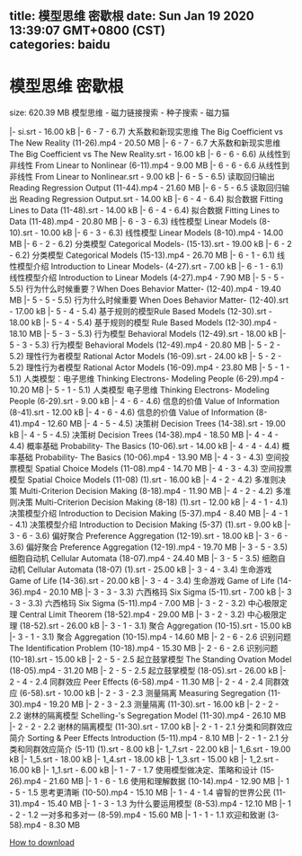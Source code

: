 
title: 模型思维 密歇根
date: Sun Jan 19 2020 13:39:07 GMT+0800 (CST)    
categories: baidu
---

# 模型思维 密歇根
size: 620.39 MB
 模型思维 - 磁力链接搜索 - 种子搜索 - 磁力猫
 
|- si.srt - 16.00 kB
|- 6 - 7 - 6.7) 大系数和新现实思维 The Big Coefficient vs The New Reality (11-26).mp4 - 20.50 MB
|- 6 - 7 - 6.7 大系数和新现实思维 The Big Coefficient vs The New Reality.srt - 16.00 kB
|- 6 - 6 - 6.6) 从线性到非线性 From Linear to Nonlinear (6-11).mp4 - 9.00 MB
|- 6 - 6 - 6.6 从线性到非线性 From Linear to Nonlinear.srt - 9.00 kB
|- 6 - 5 - 6.5) 读取回归输出 Reading Regression Output (11-44).mp4 - 21.60 MB
|- 6 - 5 - 6.5 读取回归输出 Reading Regression Output.srt - 14.00 kB
|- 6 - 4 - 6.4) 拟合数据 Fitting Lines to Data (11-48).srt - 14.00 kB
|- 6 - 4 - 6.4) 拟合数据 Fitting Lines to Data (11-48).mp4 - 20.80 MB
|- 6 - 3 - 6.3) 线性模型 Linear Models (8-10).srt - 10.00 kB
|- 6 - 3 - 6.3) 线性模型 Linear Models (8-10).mp4 - 14.00 MB
|- 6 - 2 - 6.2) 分类模型 Categorical Models- (15-13).srt - 19.00 kB
|- 6 - 2 - 6.2) 分类模型 Categorical Models (15-13).mp4 - 26.70 MB
|- 6 - 1 - 6.1) 线性模型介绍 Introduction to Linear Models- (4-27).srt - 7.00 kB
|- 6 - 1 - 6.1) 线性模型介绍 Introduction to Linear Models (4-27).mp4 - 7.90 MB
|- 5 - 5 - 5.5) 行为什么时候重要？When Does Behavior Matter- (12-40).mp4 - 19.40 MB
|- 5 - 5 - 5.5) 行为什么时候重要 When Does Behavior Matter- (12-40).srt - 17.00 kB
|- 5 - 4 - 5.4) 基于规则的模型Rule Based Models (12-30).srt - 18.00 kB
|- 5 - 4 - 5.4) 基于规则的模型 Rule Based Models (12-30).mp4 - 18.10 MB
|- 5 - 3 - 5.3) 行为模型 Behavioral Models (12-49).srt - 18.00 kB
|- 5 - 3 - 5.3) 行为模型 Behavioral Models (12-49).mp4 - 20.80 MB
|- 5 - 2 - 5.2) 理性行为者模型 Rational Actor Models (16-09).srt - 24.00 kB
|- 5 - 2 - 5.2) 理性行为者模型 Rational Actor Models (16-09).mp4 - 23.80 MB
|- 5 - 1 - 5.1) 人类模型：电子思维 Thinking Electrons- Modeling People (6-29).mp4 - 10.20 MB
|- 5 - 1 - 5.1) 人类模型 电子思维 Thinking Electrons- Modeling People (6-29).srt - 9.00 kB
|- 4 - 6 - 4.6) 信息的价值 Value of Information (8-41).srt - 12.00 kB
|- 4 - 6 - 4.6) 信息的价值 Value of Information (8-41).mp4 - 12.60 MB
|- 4 - 5 - 4.5) 决策树 Decision Trees (14-38).srt - 19.00 kB
|- 4 - 5 - 4.5) 决策树 Decision Trees (14-38).mp4 - 18.50 MB
|- 4 - 4 - 4.4) 概率基础 Probability- The Basics (10-06).srt - 14.00 kB
|- 4 - 4 - 4.4) 概率基础 Probability- The Basics (10-06).mp4 - 13.90 MB
|- 4 - 3 - 4.3) 空间投票模型 Spatial Choice Models (11-08).mp4 - 14.70 MB
|- 4 - 3 - 4.3) 空间投票模型 Spatial Choice Models (11-08) (1).srt - 16.00 kB
|- 4 - 2 - 4.2) 多准则决策 Multi-Criterion Decision Making (8-18).mp4 - 11.90 MB
|- 4 - 2 - 4.2) 多准则决策 Multi-Criterion Decision Making (8-18) (1).srt - 12.00 kB
|- 4 - 1 - 4.1) 决策模型介绍 Introduction to Decision Making (5-37).mp4 - 8.40 MB
|- 4 - 1 - 4.1) 决策模型介绍 Introduction to Decision Making (5-37) (1).srt - 9.00 kB
|- 3 - 6 - 3.6) 偏好聚合 Preference Aggregation (12-19).srt - 18.00 kB
|- 3 - 6 - 3.6) 偏好聚合 Preference Aggregation (12-19).mp4 - 19.70 MB
|- 3 - 5 - 3.5) 细胞自动机 Cellular Automata (18-07).mp4 - 24.40 MB
|- 3 - 5 - 3.5) 细胞自动机 Cellular Automata (18-07) (1).srt - 25.00 kB
|- 3 - 4 - 3.4) 生命游戏 Game of Life (14-36).srt - 20.00 kB
|- 3 - 4 - 3.4) 生命游戏 Game of Life (14-36).mp4 - 20.10 MB
|- 3 - 3 - 3.3) 六西格玛 Six Sigma (5-11).srt - 7.00 kB
|- 3 - 3 - 3.3) 六西格玛 Six Sigma (5-11).mp4 - 7.00 MB
|- 3 - 2 - 3.2) 中心极限定理 Central Limit Theorem (18-52).mp4 - 29.00 MB
|- 3 - 2 - 3.2) 中心极限定理 (18-52).srt - 26.00 kB
|- 3 - 1 - 3.1) 聚合 Aggregation (10-15).srt - 15.00 kB
|- 3 - 1 - 3.1) 聚合 Aggregation (10-15).mp4 - 14.60 MB
|- 2 - 6 - 2.6 识别问题 The Identification Problem (10-18).mp4 - 15.30 MB
|- 2 - 6 - 2.6 识别问题 (10-18).srt - 15.00 kB
|- 2 - 5 - 2.5 起立鼓掌模型 The Standing Ovation Model (18-05).mp4 - 31.20 MB
|- 2 - 5 - 2.5 起立鼓掌模型 (18-05).srt - 26.00 kB
|- 2 - 4 - 2.4 同群效应 Peer Effects (6-58).mp4 - 11.30 MB
|- 2 - 4 - 2.4 同群效应 (6-58).srt - 10.00 kB
|- 2 - 3 - 2.3 测量隔离 Measuring Segregation (11-30).mp4 - 19.20 MB
|- 2 - 3 - 2.3 测量隔离 (11-30).srt - 16.00 kB
|- 2 - 2 - 2.2 谢林的隔离模型 Schelling-'s Segregation Model (11-30).mp4 - 26.10 MB
|- 2 - 2 - 2.2 谢林的隔离模型 (11-30).srt - 17.00 kB
|- 2 - 1 - 2.1 分类和同群效应简介 Sorting & Peer Effects Introduction (5-11).mp4 - 8.10 MB
|- 2 - 1 - 2.1 分类和同群效应简介 (5-11) (1).srt - 8.00 kB
|- 1_7.srt - 22.00 kB
|- 1_6.srt - 19.00 kB
|- 1_5.srt - 18.00 kB
|- 1_4.srt - 18.00 kB
|- 1_3.srt - 15.00 kB
|- 1_2.srt - 16.00 kB
|- 1_1.srt - 6.00 kB
|- 1 - 7 - 1.7 使用模型做决定、策略和设计 (15-26).mp4 - 21.60 MB
|- 1 - 6 - 1.6 使用和理解数据 (10-14).mp4 - 12.90 MB
|- 1 - 5 - 1.5 思考更清晰 (10-50).mp4 - 15.10 MB
|- 1 - 4 - 1.4 睿智的世界公民 (11-31).mp4 - 15.40 MB
|- 1 - 3 - 1.3 为什么要运用模型 (8-53).mp4 - 12.10 MB
|- 1 - 2 - 1.2 一对多和多对一 (8-59).mp4 - 15.60 MB
|- 1 - 1 - 1.1 欢迎和致谢 (3-58).mp4 - 8.30 MB

[How to download](https://bpcam.bemobtrk.com/go/2ceec3aa-1ca2-46d6-b9ff-aaa5c184517c?jno=4787)